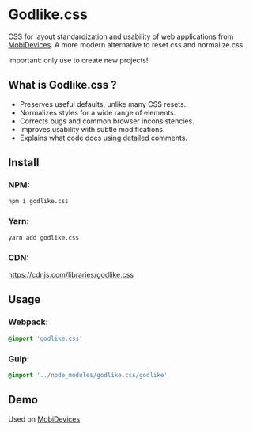 # Godlike.css
CSS for layout standardization and usability of web applications from [MobiDevices](https://mobidevices.com). 
A more modern alternative to reset.css and normalize.css.

Important: only use to create new projects!

## What is Godlike.css ?

* Preserves useful defaults, unlike many CSS resets.
* Normalizes styles for a wide range of elements.
* Corrects bugs and common browser inconsistencies.
* Improves usability with subtle modifications.
* Explains what code does using detailed comments.

## Install

### NPM:
```smartyconfig
npm i godlike.css
```

### Yarn:
```smartyconfig
yarn add godlike.css
```
    
### CDN:

 https://cdnjs.com/libraries/godlike.css
    
## Usage

### Webpack:
```css
@import 'godlike.css'
```

### Gulp:
```css
@import '../node_modules/godlike.css/godlike'
```

## Demo
Used on [MobiDevices](https://mobidevices.com)
